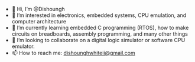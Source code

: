- 👋 Hi, I’m @Dishoungh
- 👀 I’m interested in electronics, embedded systems, CPU emulation, and computer architecture
- 🌱 I’m currently learning embedded C programming (RTOS), how to make circuits on breadboards, assembly programming, and many other things
- 💞️ I’m looking to collaborate on a digital logic simulator or software CPU emulator.
- 📫 How to reach me: dishounghwhiteii@gmail.com

<!---
Dishoungh/Dishoungh is a ✨ special ✨ repository because its `README.md` (this file) appears on your GitHub profile.
You can click the Preview link to take a look at your changes.
--->

